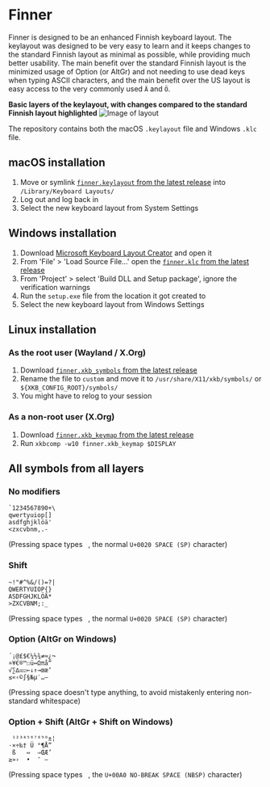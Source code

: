 # Finner

Finner is designed to be an enhanced Finnish keyboard layout. The keylayout was
designed to be very easy to learn and it keeps changes to the standard Finnish
layout as minimal as possible, while providing much better usability. The main
benefit over the standard Finnish layout is the minimized usage of Option (or
AltGr) and not needing to use dead keys when typing ASCII characters, and the
main benefit over the US layout is easy access to the very commonly used `Ä`
and `Ö`.

**Basic layers of the keylayout, with changes compared to the standard Finnish layout highlighted**
![Image of layout](https://raw.githubusercontent.com/ruohola/finner/master/finner.png)

The repository contains both the macOS `.keylayout` file and Windows `.klc` file.

## macOS installation

1. Move or symlink [`finner.keylayout` from the latest release](https://github.com/ruohola/finner/releases/latest/download/finner.keylayout) into `/Library/Keyboard Layouts/`
2. Log out and log back in
3. Select the new keyboard layout from System Settings

## Windows installation

1. Download [Microsoft Keyboard Layout Creator](https://www.microsoft.com/en-us/download/details.aspx?id=102134) and open it
2. From 'File' > 'Load Source File...' open the [`finner.klc` from the latest release](https://github.com/ruohola/finner/releases/latest/download/finner.klc)
3. From 'Project' > select 'Build DLL and Setup package', ignore the verification warnings
4. Run the `setup.exe` file from the location it got created to
5. Select the new keyboard layout from Windows Settings

## Linux installation

### As the root user (Wayland / X.Org)

1. Download [`finner.xkb_symbols` from the latest release](https://github.com/ruohola/finner/releases/latest/download/finner.xkb_symbols)
2. Rename the file to `custom` and move it to `/usr/share/X11/xkb/symbols/` or `${XKB_CONFIG_ROOT}/symbols/`
3. You might have to relog to your session

### As a non-root user (X.Org)

1. Download [`finner.xkb_keymap` from the latest release](https://github.com/ruohola/finner/releases/latest/download/finner.xkb_keymap)
2. Run `xkbcomp -w10 finner.xkb_keymap $DISPLAY`

## All symbols from all layers

### No modifiers

```
`1234567890+\
qwertyuiop[]
asdfghjklöä'
<zxcvbnm,.-
```

(Pressing space types ` `, the normal `U+0020 SPACE (SP)` character)

### Shift

```
~!"#^%&/()=?|
QWERTYUIOP{}
ASDFGHJKLÖÄ*
>ZXCVBNM;:_
```

(Pressing space types ` `, the normal `U+0020 SPACE (SP)` character)

### Option (AltGr on Windows)

```
´¡@£$€¼½¾≠≈¿¬
¤¥€®™☐ü↔︎Ωπå“
√∑∆☒☑︎←↓↑→œæ‘
≤«‹©∫§№µ′…–
```

(Pressing space doesn't type anything, to avoid mistakenly entering non-standard whitespace)

### Option + Shift (AltGr + Shift on Windows)

```
 ¹²³⁴⁵⁶⁷⁸⁹⁰±¦
⋅×÷‰† Ü °¶Å”
 ß   ⇔  ⇒ŒÆ’
≥»›  •  ″ —
```

(Pressing space types ` `, the `U+00A0 NO-BREAK SPACE (NBSP)` character)
